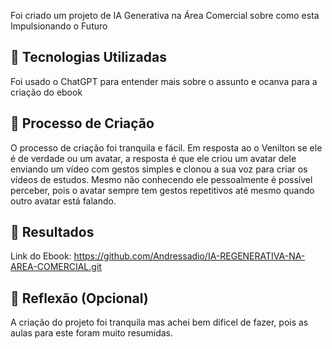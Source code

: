 Foi criado um projeto de  IA Generativa na Área Comercial sobre como esta Impulsionando o Futuro
## 🤖 Tecnologias Utilizadas
Foi usado o ChatGPT para entender mais sobre o assunto e ocanva para a criação do ebook 
## 🧐 Processo de Criação
O processo de criação foi tranquila e fácil.
Em resposta ao o Venilton se ele é de verdade ou um avatar, a resposta é que ele criou um avatar dele enviando um vídeo com gestos simples e clonou a sua voz para criar os vídeos de estudos.
Mesmo não conhecendo ele pessoalmente é possível perceber, pois o avatar sempre tem gestos repetitivos até mesmo quando outro avatar está falando.
## 🚀 Resultados
Link do Ebook: https://github.com/Andressadio/IA-REGENERATIVA-NA-AREA-COMERCIAL.git
## 💭 Reflexão (Opcional)
A criação do projeto foi tranquila mas achei bem dificel de fazer, pois  as aulas para este foram muito resumidas.
